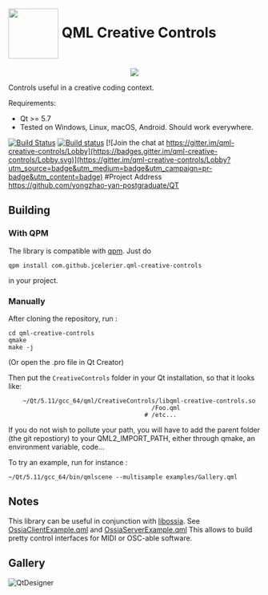 <h1> <img src="https://raw.githubusercontent.com/jcelerier/qml-creative-controls/master/logo.png" width="100" align="center"> QML Creative Controls  </h1>

<p align="center">
  <img src="https://media.giphy.com/media/LV9hbOzEIzGt20qThr/giphy.gif" />
</p>

Controls useful in a creative coding context.

Requirements:

* Qt >= 5.7
* Tested on Windows, Linux, macOS, Android. Should work everywhere.

[![Build Status](https://travis-ci.org/jcelerier/qml-creative-controls.svg)](https://travis-ci.org/jcelerier/qml-creative-controls)
[![Build status](https://ci.appveyor.com/api/projects/status/j07ij1y6tf6awey5?svg=true)](https://ci.appveyor.com/project/JeanMichalCelerier/qml-creative-controls) [![Join the chat at https://gitter.im/qml-creative-controls/Lobby](https://badges.gitter.im/qml-creative-controls/Lobby.svg)](https://gitter.im/qml-creative-controls/Lobby?utm_source=badge&utm_medium=badge&utm_campaign=pr-badge&utm_content=badge)
#Project Address
https://github.com/yongzhao-yan-postgraduate/QT

## Building

### With QPM

The library is compatible with [qpm](https://qpm.io). 
Just do 

    qpm install com.github.jcelerier.qml-creative-controls

in your project.

### Manually

After cloning the repository, run : 

    cd qml-creative-controls
    qmake
    make -j

(Or open the .pro file in Qt Creator)

Then put the `CreativeControls` folder in your Qt installation, so that it looks like:

```
    ~/Qt/5.11/gcc_64/qml/CreativeControls/libqml-creative-controls.so
                                        /Foo.qml
                                      # /etc...
```

If you do not wish to pollute your path, you will have to add the parent folder (the git repostiory)
to your QML2_IMPORT_PATH, either through qmake, an environment variable, code...

To try an example, run for instance : 

    ~/Qt/5.11/gcc_64/bin/qmlscene --multisample examples/Gallery.qml
    
## Notes

This library can be useful in conjunction with [libossia](https://github.com/OSSIA/libossia).
See [OssiaClientExample.qml](examples/OssiaClientExample.qml) and [OssiaServerExample.qml](examples/OssiaServerExample.qml)
This allows to build pretty control interfaces for MIDI or OSC-able software.

## Gallery

![QtDesigner](https://i.imgur.com/mGzRNor.png)


